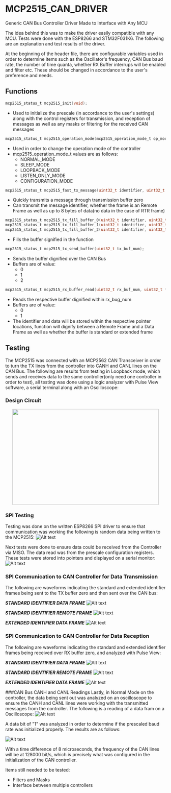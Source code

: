 # MCP2515_CAN_DRIVER
Generic CAN Bus Controller Driver Made to Interface with Any MCU

The idea behind this was to make the driver easily compatible with any MCU. Tests were done with the ESP8266 and STM32F031K6. The following  are an explanation and test results of the driver.

At the beginning of the header file, there are configurable variables used in order to determine items such as the Oscillator's frequency, CAN Bus baud rate, the number of time quanta, whether RX Buffer interrups will be enabled and filter etc. These should be changed in accordance to the user's preference and needs. 



## Functions

```C
mcp2515_status_t mcp2515_init(void);
```
- Used to initialize the prescale (in accordance to the user's settings) along with the control registers for transmission, and reception of messages as well as any masks or filtering for the received CAN messages


```C
mcp2515_status_t mcp2515_operation_mode(mcp2515_operation_mode_t op_mode);
```
- Used in order to change the operation mode of the controller
- mcp2515_operation_mode_t values are as follows:
  - NORMAL_MODE
  - SLEEP_MODE
  - LOOPBACK_MODE
  - LISTEN_ONLY_MODE
  - CONFIGURATION_MODE
  
 ```C
mcp2515_status_t mcp2515_fast_tx_message(uint32_t identifier, uint32_t *data, uint8_t rtr_bit, uint32_t data_len);
```
- Quickly transmits a message through transmission buffer zero
- Can transmit the message identifier, whether the frame is an Remote Frame as well as up to 8 bytes of data(no data in the case of RTR frame)

 ```C
mcp2515_status_t mcp2515_tx_fill_buffer_0(uint32_t identifier, uint32_t *data, uint8_t rtr_bit, uint32_t data_len);       
mcp2515_status_t mcp2515_tx_fill_buffer_1(uint32_t identifier, uint32_t *data, uint8_t rtr_bit, uint32_t data_len);        
mcp2515_status_t mcp2515_tx_fill_buffer_2(uint32_t identifier, uint32_t *data, uint8_t rtr_bit, uint32_t data_len);
```
- Fills the buffer signified in the function

 ```C
mcp2515_status_t mcp2515_tx_send_buffer(uint32_t tx_buf_num);
```
- Sends the buffer dignified over the CAN Bus
- Buffers are of value:
  - 0
  - 1
  - 2
  
 ```C
mcp2515_status_t mcp2515_rx_buffer_read(uint32_t rx_buf_num, uint32_t *identifier, uint32_t *data);
```
- Reads the respective buffer dignified within rx_bug_num
- Buffers are of value:
  - 0
  - 1
- The identifier and data will be stored within the respective pointer locations, function will dignify between a Remote Frame and a Data Frame as well as whether the buffer is standard or extended frame



## Testing
The MCP2515 was connected with an MCP2562 CAN Transceiver in order to turn the TX lines from the controller into CANH and CANL lines on the CAN Bus.
The following are results from testing in Loopback mode, which sends and receives data to the same controller(only need one controller in order to test), all testing was done using a logic analyzer with Pulse View software, a serial terminal along with an Oscilloscope:

### Design Circuit
<p align="center">
  <img width="460" height="300" src="https://github.com/matt001k/MCP2515_CAN_DRIVER/blob/master/MCP2515/photos/Design%20Circuit.PNG">
</p>

### SPI Testing
Testing was done on the written ESP8266 SPI driver to ensure that communication was working the following is random data being written to the MCP2515:
![Alt text](https://github.com/matt001k/MCP2515_CAN_DRIVER/blob/master/MCP2515/photos/SPI%20Readings.PNG)

Next tests were done to ensure data could be received from the Controller via MISO. The data read was from the prescale configuration registers. These tests were stored into pointers and displayed on a serial monitor:
![Alt text](https://github.com/matt001k/MCP2515_CAN_DRIVER/blob/master/MCP2515/photos/CNF_1%2C2%2C3_TEST.PNG)

### SPI Communication to CAN Controller for Data Transmission
The following are waveforms indicating the standard and extended identifier frames being sent to the TX buffer zero and then sent over the CAN bus:

***STANDARD IDENTIFIER DATA FRAME***
![Alt text](https://github.com/matt001k/MCP2515_CAN_DRIVER/blob/master/MCP2515/photos/STA_IDENTIFIER_TEST_WAVEFORMS.PNG "STANDARD DATA FRAME") 

***STANDARD IDENTIFIER REMOTE FRAME***
![Alt text](https://github.com/matt001k/MCP2515_CAN_DRIVER/blob/master/MCP2515/photos/STA_IDENTIFIER_TEST_RTR_WAVEFORMS.PNG "STANDARD REMOTE FRAME") 

***EXTENDED IDENTIFIER DATA FRAME***
![Alt text](https://github.com/matt001k/MCP2515_CAN_DRIVER/blob/master/MCP2515/photos/EXT_IDENTIFIER_TEST_WAVEFORMS.PNG "EXTENDED DATA FRAME") 

### SPI Communication to CAN Controller for Data Reception
The following are waveforms indicating the standard and extended identifier frames being received over RX buffer zero, and analyzed with Pulse View:

***STANDARD IDENTIFIER DATA FRAME***
![Alt text](https://github.com/matt001k/MCP2515_CAN_DRIVER/blob/master/MCP2515/photos/CONTROLLER_RECV_BUFF_WAVEFORM.PNG "STANDARD DATA FRAME") 

***STANDARD IDENTIFIER REMOTE FRAME***
![Alt text](https://github.com/matt001k/MCP2515_CAN_DRIVER/blob/master/MCP2515/photos/STA_IDENTIFIER_TEST_RTR_WAVEFORMS.PNG "STANDARD REMOTE FRAME") 

***EXTENDED IDENTIFIER DATA FRAME***
![Alt text](https://github.com/matt001k/MCP2515_CAN_DRIVER/blob/master/MCP2515/photos/CONTROLLER_RECV_EXT_ID_TEST_WAVEFORM.PNG "EXTENDED DATA FRAME")

###CAN Bus CANH and CANL Readings
Lastly, in Normal Mode on the controller, the data being sent out was analyzed on an oscilloscope to ensure the CANH and CANL lines were working with the transmitted messages from the controller. The following is a reading of a data fram on a Oscilloscope:
![Alt text](https://github.com/matt001k/MCP2515_CAN_DRIVER/blob/master/MCP2515/photos/CAN0.png)

A data bit of "1" was analyzed in order to determine if the prescaled baud rate was initialized properly. The results are as follows:

![Alt text](https://github.com/matt001k/MCP2515_CAN_DRIVER/blob/master/MCP2515/photos/CAN1.png)

With a time difference of 8 microseconds, the frequency of the CAN lines will be at 128000 bit/s, which is precisely what was configured in the initialization of the CAN controller. 


Items still needed to be tested:
- Filters and Masks
- Interface between multiple controllers

